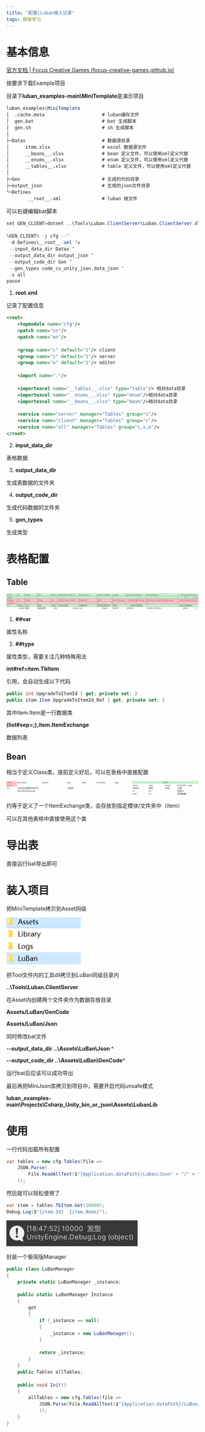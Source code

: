 ```yaml
---
title: "配置|Luban接入记录"
tags: 框架学习
---
```


# 基本信息

[官方文档 | Focus Creative Games (focus-creative-games.github.io)](https://focus-creative-games.github.io/luban/start_up/#安装)

按要求下载Example项目

目录下**luban_examples-main\MiniTemplate**是演示项目

```tex
luban_examples\MiniTemplate
│  .cache.meta                     # luban缓存文件
│  gen.bat                         # bat 生成脚本
│  gen.sh                          # sh 生成脚本
│
├─Datas                            # 数据源目录
│      item.xlsx                   # excel 数据源文件
│      __beans__.xlsx              # bean 定义文件，可以使用xml定义代替
│      __enums__.xlsx              # enum 定义文件，可以使用xml定义代替
│      __tables__.xlsx             # table 定义文件，可以使用xml定义代替
│
├─Gen                              # 生成的代码目录
├─output_json                      # 生成的json文件目录
└─Defines
        __root__.xml               # luban 根文件

```

可以右键编辑bat脚本

```java
set GEN_CLIENT=dotnet ..\Tools\Luban.ClientServer\Luban.ClientServer.dll

%GEN_CLIENT% -j cfg --^
 -d Defines\__root__.xml ^v 
 --input_data_dir Datas ^   
 --output_data_dir output_json ^
 --output_code_dir Gen ^
 --gen_types code_cs_unity_json,data_json ^
 -s all
pause
```

1. **root.xml**

记录了配置信息

```xml
<root>
​    <topmodule name="cfg"/>
​    <patch name="cn"/>
​    <patch name="en"/>

​    <group name="c" default="1"/> client
​    <group name="s" default="1"/> server
​    <group name="e" default="1"/> editor
​    
​    <import name="."/>
​    
​    <importexcel name="__tables__.xlsx" type="table"/> 相对data目录
​    <importexcel name="__enums__.xlsx" type="enum"/>相对data目录
​    <importexcel name="__beans__.xlsx" type="bean"/>相对data目录

​    <service name="server" manager="Tables" group="s"/>
​    <service name="client" manager="Tables" group="c"/>
​    <service name="all" manager="Tables" group="c,s,e"/>
</root>
```

2. **input_data_dir**

表格数据

3. **output_data_dir**

生成表数据的文件夹

4. **output_code_dir**

生成代码数据的文件夹

5. **gen_types**

生成类型

# 表格配置

## Table

![image-20230217180000231](https://raw.githubusercontent.com/Gasskin/CloudImg/master/img/202302171800273.png)

1. **##var**

属性名称

2. **##type**

属性类型，需要关注几种特殊用法

**int#ref=item.TbItem**

引用，会自动生成以下代码

```c#
public int UpgradeToItemId { get; private set; }
public item.Item UpgradeToItemId_Ref { get; private set; }
```

其中item.Item是一行数据类

**(list#sep=;),item.ItemExchange**

数据列表

## Bean

相当于定义Class类，提前定义好后，可以在表格中直接配置

![image-20230217175600730](https://raw.githubusercontent.com/Gasskin/CloudImg/master/img/202302171756765.png)

约等于定义了一个ItemExchange类，会存放到指定模块/文件夹中（item）

可以在其他表格中直接使用这个类

# 导出表

直接运行bat导出即可

# 装入项目

把MiniTemplate拷贝到Asset同级

![image-20230217182013577](https://raw.githubusercontent.com/Gasskin/CloudImg/master/img/202302171820606.png)

把Tool文件内的工具dll拷贝到LuBan同级目录内

**..\Tools\Luban.ClientServer**

在Asset内创建两个文件夹作为数据存放目录

**Assets/LuBan/GenCode**

**Assets/LuBan/Json**

同时修改bat文件

 **--output_data_dir ..\Assets\LuBan\Json ^**

**--output_code_dir ..\Assets\LuBan\GenCode^**

运行bat后应该可以成功导出

最后再把MiniJson库拷贝到项目中，需要开启代码unsafe模式

**luban_examples-main\Projects\Csharp_Unity_bin_or_json\Assets\LubanLib**

# 使用

一行代码加载所有配置

```c#
var tables = new cfg.Tables(file => 
    JSON.Parse(
        File.ReadAllText($"{Application.dataPath}/LuBan/Json" + "/" + file + ".json")
    ));
```

然后就可以轻松使用了

```c#
var item = tables.TbItem.Get(10000);
Debug.Log($"{item.Id}  {item.Name}");
```

![image-20230217184834764](https://raw.githubusercontent.com/Gasskin/CloudImg/master/img/202302171848788.png)

封装一个极简版Manager

```c#
public class LuBanManager
{
    private static LuBanManager _instance;

    public static LuBanManager Instance
    {
        get
        {
            if (_instance == null)
            {
                _instance = new LuBanManager();
            }

            return _instance;
        }
    }
    public Tables allTables;
    
    public void Init()
    {
        allTables = new cfg.Tables(file =>
            JSON.Parse(File.ReadAllText($"{Application.dataPath}/LuBan/Json" + "/" + file + ".json")
            ));
    }
}
```

